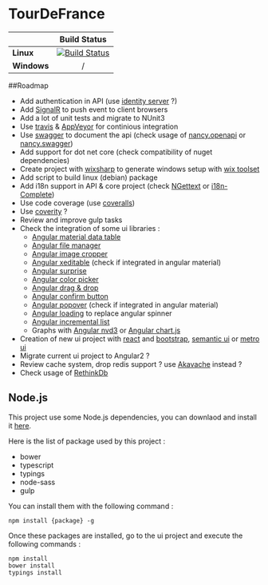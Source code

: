 # TourDeFrance

|             |Build Status|
|-------------|:----------:|
|**Linux**    |[![Build Status](https://travis-ci.org/pierresebastien/TourDeFrance.svg)](https://travis-ci.org/pierresebastien/TourDeFrance)|
|**Windows**  |/|

##Roadmap

* Add authentication in API (use [identity server](https://identityserver.io/) ?)
* Add [SignalR](https://github.com/SignalR/SignalR) to push event to client browsers
* Add a lot of unit tests and migrate to NUnit3
* Use [travis](https://travis-ci.org/) & [AppVeyor](https://www.appveyor.com/) for continious integration
* Use [swagger](http://swagger.io/swagger-ui/) to document the api (check usage of [nancy.openapi](https://github.com/thesheps/nancy.openapi) or [nancy.swagger](https://github.com/yahehe/Nancy.Swagger))
* Add support for dot net core (check compatibility of nuget dependencies)
* Create project with [wixsharp](https://wixsharp.codeplex.com/) to generate windows setup with [wix toolset](http://wixtoolset.org/)
* Add script to build linux (debian) package
* Add i18n support in API & core project (check [NGettext](https://github.com/neris/NGettext) or [i18n-Complete](https://github.com/dotnetwise/i18N-Complete))
* Use code coverage (use [coveralls](https://coveralls.io/))
* Use [coverity](https://scan.coverity.com) ?
* Review and improve gulp tasks
* Check the integration of some ui libraries :
	+ [Angular material data table](https://github.com/daniel-nagy/md-data-table)
	+ [Angular file manager](https://github.com/joni2back/angular-filemanager)
	+ [Angular image cropper](https://github.com/bcabanes/angular-image-cropper)
	+ [Angular xeditable](https://vitalets.github.io/angular-xeditable/) (check if integrated in angular material)
	+ [Angular surprise](https://github.com/rafaelcamargo/ng-surprise)
	+ [Angular color picker](https://github.com/brianpkelley/md-color-picker)
	+ [Angular drag & drop](https://github.com/kshutkin/drag_n_drop)
	+ [Angular confirm button](https://github.com/MrBoolean/ng-confirm)
	+ [Angular popover](http://verical.github.io/#/ngDropover) (check if integrated in angular material)
	+ [Angular loading](http://bsalex.github.io/angular-loading-overlay/_site/) to replace angular spinner
	+ [Angular incremental list](https://github.com/tfoxy/angular-incremental-list)
	+ Graphs with [Angular nvd3](http://krispo.github.io/angular-nvd3/#/) or [Angular chart.js](http://jtblin.github.io/angular-chart.js/)
* Creation of new ui project with [react](https://facebook.github.io/react/) and [bootstrap](http://getbootstrap.com/), [semantic ui](http://semantic-ui.com/) or [metro ui](https://metroui.org.ua/)
* Migrate current ui project to Angular2 ?
* Review cache system, drop redis support ? use [Akavache](https://github.com/akavache/Akavache) instead ?
* Check usage of [RethinkDb](https://www.rethinkdb.com/)
	
## Node.js

This project use some Node.js dependencies, you can downlaod and install it [here](https://nodejs.org/en/download/).

Here is the list of package used by this project :

* bower
* typescript
* typings
* node-sass
* gulp

You can install them with the following command : 

```
npm install {package} -g
```

Once these packages are installed, go to the ui project and execute the following commands :

```
npm install
bower install
typings install
```